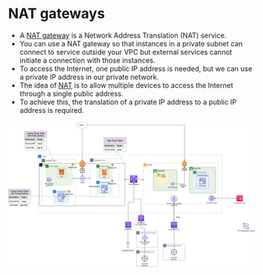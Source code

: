 # NAT gateways
- A [NAT gateway](https://docs.aws.amazon.com/vpc/latest/userguide/vpc-nat-gateway.html) is a Network Address Translation (NAT) service. 
- You can use a NAT gateway so that instances in a private subnet can connect to service outside your VPC but external services cannot initiate a connection with those instances.
- To access the Internet, one public IP address is needed, but we can use a private IP address in our private network. 
- The idea of [NAT](https://www.geeksforgeeks.org/network-address-translation-nat/) is to allow multiple devices to access the Internet through a single public address. 
- To achieve this, the translation of a private IP address to a public IP address is required.

![](../../assets/AWS_VPC.png)